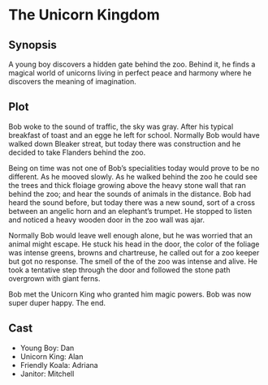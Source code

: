 # The Unicorn Kingdom

## Synopsis

A young boy discovers a hidden gate behind the zoo.
Behind it, he finds a magical world of unicorns living in perfect peace and harmony where he discovers the meaning of imagination.

## Plot

Bob woke to the sound of traffic, the sky was gray.
After his typical breakfast of toast and an egge he left for school.
Normally Bob would have walked down Bleaker streat, but today there was construction and he decided to take Flanders behind the zoo.

Being on time was not one of Bob’s specialities today would prove to be no different.
As he mooved slowly.
As he walked behind the zoo he could see the trees and thick floiage growing above the heavy stone wall that ran behind the zoo; and hear the sounds of animals in the distance.
Bob had heard the sound before, but today there was a new sound, sort of a cross between an angelic horn and an elephant’s trumpet.
He stopped to listen and noticed a heavy wooden door in the zoo wall was ajar.

Normally Bob would leave well enough alone, but he was worried that an animal might escape.
He stuck his head in the door, the color of the foliage was intense greens, browns and chartreuse, he called out for a zoo keeper but got no response.
The smell of the of the zoo was intense and alive.
He took a tentative step through the door and followed the stone path overgrown with giant ferns.

Bob met the Unicorn King who granted him magic powers. Bob was now super duper happy.
The end.

## Cast

- Young Boy: Dan
- Unicorn King: Alan
- Friendly Koala: Adriana
- Janitor: Mitchell
